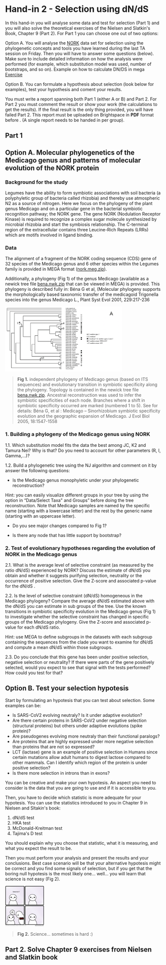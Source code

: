 # Hand-in 2 - Selection using dN/dS

In this hand-in you will analyse some data and test for selection (Part 1) and you will also solve the theoretical exercises of the Nielsen and Slatkin's Book, Chapter 9 (Part 2). For Part 1 you can choose one out of two options: 

Option A. You will analyse the [NORK](https://www.uniprot.org/uniprot/Q8LKZ1) data set for selection using the phylogenetic concepts and tools you have learned during the last TA session on Friday. Then you will have to answer some questions (below). Make sure to include detailed information on how the analysis were performed (for example, which substitution model was used, number of bootstraps, and so on). Example on how to calculate DN/DS in mega [Exercise](https://github.com/Jilong-Jerome/Evolutionary_Thinking_2022/tree/main/week41/Friday)

Option B. You can formulate a hypothesis about selection (look below for examples), test your hypothesis and coment your results. 

You must write a report spanning both Part 1 (either A or B) and Part 2. For Part 2 you must comment the result or show your work (the calculations to get the results). If the final result is the only thing provided, you will have failed Part 2. This report must be uploaded on Brightspace in **PDF** format before . (A single report needs to be handed in per group).

## Part 1

## Option A. Molecular phylogenetics of the Medicago genus and patterns of molecular evolution of the NORK protein

### Background for the study

Legumes have the ability to form symbiotic associations with soil bacteria (a polyphyletic group of bacteria called rhizobia) and thereby use atmospheric N2 as a source of nitrogen. Here we focus on the phylogeny of the plant genus Medicago and on a particular gene in the bacterial symbiotic recognition pathway; the NORK gene. The gene NORK (Nodulation Receptor Kinase) is required to recognize a complex sugar molecule synthesized by microbial rhizobia and start the symbiosis relationship. The C-terminal region of the extracellular contains three Leucine-Rich Repeats (LRRs) which are motifs involved in ligand binding.

### Data

The alignment of a fragment of the NORK coding sequence (CDS) gene of 32 species of the Medicago genus and 6 other species within the Legumes family is provided in MEGA format ([nork.meg.zip](nork.meg.zip)).

Additionally, a phylogeny (Fig 1) of the genus Medicago (available as a newick tree file [bena.nwk.zip](bena.nwk.zip) that can be viewed in MEGA) is provided. This phylogeny is described fully in:
Béna G et al, (Molecular phylogeny supports the morphologically based taxonomic transfer of the medicagoid Trigonella species into the genus Medicago L., Plant Syst Evol 2001, 229:217-236

<img src="Fig1.png" width="75%">

>**Fig 1.** independent phylogeny of Medicago genus (based on ITS sequences) and evolutionary transition in symbiotic specificity along the phylogeny. Topology is contained in the newick tree file [bena.nwk.zip](bena.nwk.zip). Ancestral reconstruction was used to infer the symbiotic specificities of each node. Branches where a shift in symbiotic specificity occurred are marked (numbered 1 to 5). See for details:
>Béna G, et al : Medicago – Sinorhizobium symbiotic specificity evolution and the geographic expansion of Medicago. J Evol Biol 2005, 18:1547-1558

### 1. Building a phylogeny of the Medicago genus using NORK

1.1. Which substitution model fits the data the best among JC, K2 and Tamura Nei? Why is that? Do you need to account for other parameters (R, I, Gamma,…)?

1.2. Build a phylogenetic tree using the NJ algorithm and comment on it by answer the following questions:

- Is the Medicago genus monophyletic under your phylogenetic reconstruction? 

Hint: you can easily visualize different groups in your tree by using the option in “Data/Select Taxa" and Groups” before doing the tree reconstruction. Note that Medicago samples are named by the specific name (starting with a lowercase letter) and the rest by the generic name (starting with an uppercase letter).

- Do you see major changes compared to Fig 1?

- Is there any node that has little support by bootstrap? 

### 2. Test of evolutionary hypotheses regarding the evolution of NORK in the Medicago genus

2.1. What is the average level of selective constraint (as measured by the ratio dN/dS) experienced by NORK? Discuss the estimate of dN/dS you obtain and whether it suggests purifying selection, neutrality or the occurrence of positive selection. Give the Z-score and associated p-value for the dN/dS .

2.2. Is the level of selective constraint (dN/dS) homogeneous in the Medicago phylogeny? Compare the average dN/dS estimated above with the dN/dS you can estimate in sub groups of the tree. Use the known transitions in symbiotic specificity evolution in the Medicago genus (Fig 1) to investigate whether the selective constraint has changed in specific groups of the Medicago phylogeny. Give the Z-score and associated p-value for each dN/dS ratio.

Hint: use MEGA to define subgroups in the datasets with each subgroup containing the sequences from the clade you want to examine for dN/dS and compute a mean dN/dS within those subgroups.

2.3. Do you conclude that this gene has been under positive selection, negative selection or neutrality? If there were parts of the gene positively selected, would you expect to see that signal with the tests performed? How could you test for that?

## Option B. Test your selection hypotesis

Start by formulating an hypotesis that you can test about selection. Some examples can be:

- Is SARS-CoV2 evolving neutraly? Is it under adaptive evolution? 
- Are there certain proteins in SARS-CoV2 under negative selection (structural proteins) but others under adaptive evolutions (spike protein)?
- Are pseudogenes evolving more neutraly than their functional paralogs?
- Are proteins that are highly expressed under more negative selection than proteins that are not so expressed?
- LCT (lactase) gene is an example of positive selection in Humans since certain mutations allow adult humans to digest lactose compared to other mammals. Can I identify which region of the protein is under positive selection?
- Is there more selection in introns than in exons?

You can be creative and make your own hypotesis. An aspect you need to consider is the data that you are going to use and if it is accessible to you. 

Then, you have to decide which statistic is more adequate for your hypotesis. You can use the statistics introduced to you in Chapter 9 in Nielsen and Sltakin's book:

1. dN/dS test
2. HKA test 
3. McDonald-Kreitman test
4. Tajima's D test

You should explain why you choose that statistic, what it is measuring, and what you expect the result to be. 

Then you must perform your analysis and present the results and your conclusions. Best case scenario will be that your alternative hypotesis might be correct and you find some signals of selection, but if you get that the boring null hypotesis is the most likely one... well... you will learn that science is not easy (Fig 2). 


<img src="Fig2.png" width="25%">

>**Fig 2.** Science... sometimes is hard :)


## Part 2. Solve Chapter 9 exercises from Nielsen and Slatkin book
